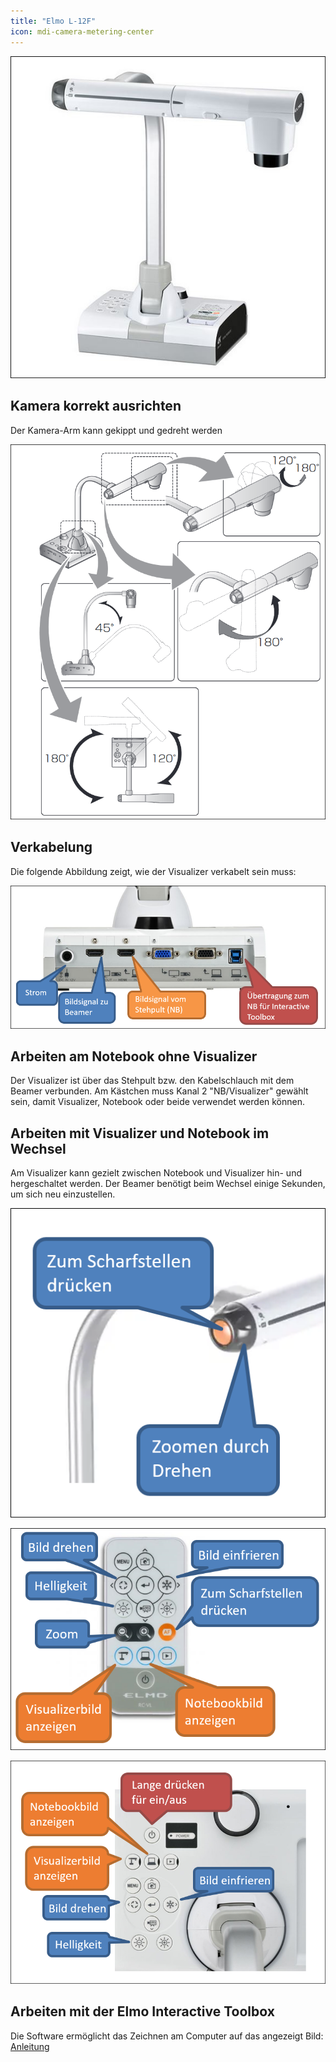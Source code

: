 ```yaml
---
title: "Elmo L-12F"
icon: mdi-camera-metering-center
---
```




![](./images/elmol12f-01.png)

## Kamera korrekt ausrichten
Der Kamera-Arm kann gekippt und gedreht werden

![](./images/elmol12f-02.png)

## Verkabelung
Die folgende Abbildung zeigt, wie der Visualizer verkabelt sein muss:

![](./images/elmol12f-03.png)

## Arbeiten am Notebook ohne Visualizer
Der Visualizer ist über das Stehpult bzw. den Kabelschlauch mit dem Beamer verbunden. Am Kästchen muss Kanal 2 "NB/Visualizer" gewählt sein, damit Visualizer, Notebook oder beide verwendet werden können.

## Arbeiten mit Visualizer und Notebook im Wechsel
Am Visualizer kann gezielt zwischen Notebook und Visualizer hin- und hergeschaltet werden. Der Beamer benötigt beim Wechsel einige Sekunden, um sich neu einzustellen.

![](./images/elmol12f-04.png)

![](./images/elmol12f-05.png)

![](./images/elmol12f-06.png)

## Arbeiten mit der Elmo Interactive Toolbox

Die Software ermöglicht das Zeichnen am Computer auf das angezeigt Bild: [Anleitung](/infra/geraete/visualizer/elmointeractive)
